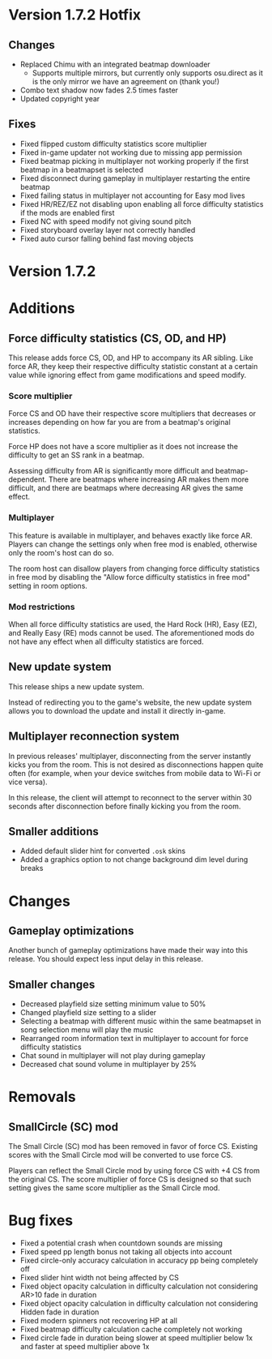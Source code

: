 Version 1.7.2 Hotfix
====================

## Changes
- Replaced Chimu with an integrated beatmap downloader
  - Supports multiple mirrors, but currently only supports osu.direct as it is the only mirror we have an agreement on
    (thank you!)
- Combo text shadow now fades 2.5 times faster
- Updated copyright year

## Fixes
- Fixed flipped custom difficulty statistics score multiplier
- Fixed in-game updater not working due to missing app permission
- Fixed beatmap picking in multiplayer not working properly if the first beatmap in a beatmapset is selected
- Fixed disconnect during gameplay in multiplayer restarting the entire beatmap
- Fixed failing status in multiplayer not accounting for Easy mod lives
- Fixed HR/REZ/EZ not disabling upon enabling all force difficulty statistics if the mods are enabled first
- Fixed NC with speed modify not giving sound pitch
- Fixed storyboard overlay layer not correctly handled
- Fixed auto cursor falling behind fast moving objects

Version 1.7.2
=============

# Additions

## Force difficulty statistics (CS, OD, and HP)

This release adds force CS, OD, and HP to accompany its AR sibling. Like force AR, they keep their respective difficulty
statistic constant at a certain value while ignoring effect from game modifications and speed modify.

### Score multiplier

Force CS and OD have their respective score multipliers that decreases or increases depending on how far you are from
a beatmap's original statistics.

Force HP does not have a score multiplier as it does not increase the difficulty to get
an SS rank in a beatmap.

Assessing difficulty from AR is significantly more difficult and beatmap-dependent.
There are beatmaps where increasing AR makes them more difficult, and there are beatmaps where decreasing AR gives the
same effect.

### Multiplayer

This feature is available in multiplayer, and behaves exactly like force AR. Players can change the settings only when
free mod is enabled, otherwise only the room's host can do so.

The room host can disallow players from changing force difficulty statistics in free mod by disabling the "Allow force
difficulty statistics in free mod" setting in room options.

### Mod restrictions

When all force difficulty statistics are used, the Hard Rock (HR), Easy (EZ), and Really Easy (RE) mods cannot be used.
The aforementioned mods do not have any effect when all difficulty statistics are forced.

## New update system

This release ships a new update system.

Instead of redirecting you to the game's website, the new update system allows you to download the update and install it 
directly in-game.

## Multiplayer reconnection system

In previous releases' multiplayer, disconnecting from the server instantly kicks you from the room. This is not desired
as disconnections happen quite often (for example, when your device switches from mobile data to Wi-Fi or vice versa).

In this release, the client will attempt to reconnect to the server within 30 seconds after disconnection before finally
kicking you from the room.

## Smaller additions

- Added default slider hint for converted `.osk` skins
- Added a graphics option to not change background dim level during breaks

# Changes

## Gameplay optimizations

Another bunch of gameplay optimizations have made their way into this release. You should expect less input delay in
this release.

## Smaller changes

- Decreased playfield size setting minimum value to 50%
- Changed playfield size setting to a slider
- Selecting a beatmap with different music within the same beatmapset in song selection menu will play the music
- Rearranged room information text in multiplayer to account for force difficulty statistics
- Chat sound in multiplayer will not play during gameplay
- Decreased chat sound volume in multiplayer by 25%

# Removals

## SmallCircle (SC) mod

The Small Circle (SC) mod has been removed in favor of force CS. Existing scores with the Small Circle mod will be
converted to use force CS.

Players can reflect the Small Circle mod by using force CS with +4 CS from the original CS. The score multiplier of
force CS is designed so that such setting gives the same score multiplier as the Small Circle mod.

# Bug fixes

- Fixed a potential crash when countdown sounds are missing
- Fixed speed pp length bonus not taking all objects into account
- Fixed circle-only accuracy calculation in accuracy pp being completely off
- Fixed slider hint width not being affected by CS
- Fixed object opacity calculation in difficulty calculation not considering AR>10 fade in duration
- Fixed object opacity calculation in difficulty calculation not considering Hidden fade in duration
- Fixed modern spinners not recovering HP at all
- Fixed beatmap difficulty calculation cache completely not working
- Fixed circle fade in duration being slower at speed multiplier below 1x and faster at speed multiplier above 1x
